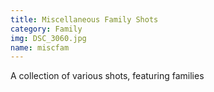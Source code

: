 ```yaml
---
title: Miscellaneous Family Shots
category: Family
img: DSC_3060.jpg
name: miscfam
---
```


A collection of various shots, featuring families